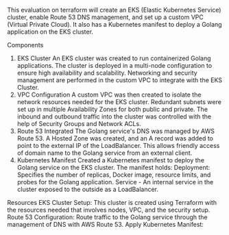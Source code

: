 
This evaluation on terraform will create an EKS (Elastic Kubernetes Service) cluster, enable Route 53 DNS management, and set up a custom VPC (Virtual Private Cloud). It also has a Kubernetes manifest to deploy a Golang application on the EKS cluster.

Components
1. EKS Cluster
An EKS cluster was created to run containerized Golang applications.
The cluster is deployed in a multi-node configuration to ensure high availability and scalability.
Networking and security management are performed in the custom VPC to integrate with the EKS Cluster.
2. VPC Configuration
A custom VPC was then created to isolate the network resources needed for the EKS cluster.
Redundant subnets were set up in multiple Availability Zones for both public and private.
The inbound and outbound traffic into the cluster was controlled with the help of Security Groups and Network ACLs.
3. Route 53 Integrated
The Golang service's DNS was managed by AWS Route 53.
A Hosted Zone was created, and an A record was added to point to the external IP of the LoadBalancer.
This allows friendly access of domain name to the Golang service from an external client.
4. Kubernetes Manifest
Created a Kubernetes manifest to deploy the Golang service on the EKS cluster.
The manifest holds:
Deployment: Specifies the number of replicas, Docker image, resource limits, and probes for the Golang application.
Service - An internal service in the cluster exposed to the outside as a LoadBalancer.

Resources
EKS Cluster Setup: This cluster is created using Terraform with the resources needed that involves nodes, VPC, and the security setup.
Route 53 Configuration: Route traffic to the Golang service through the management of DNS with AWS Route 53. Apply Kubernetes Manifest: 